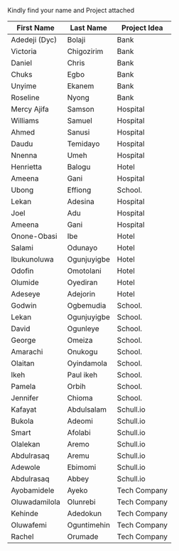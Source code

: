 Kindly find your name and Project attached

First Name|	Last Name  |	Project Idea
--- | --- | --- | 
Adedeji (Dyc)  | Bolaji|	Bank
Victoria |	Chigozirim  |	Bank
Daniel|	Chris|	Bank
Chuks|	Egbo|	Bank
Unyime	|Ekanem|	Bank
Roseline	|Nyong	|Bank
Mercy Ajifa|	Samson|	Hospital
Williams|	Samuel|	Hospital
Ahmed	|Sanusi	|Hospital
Daudu|	Temidayo|	Hospital
Nnenna	|Umeh	|Hospital
Henrietta|	Balogu|	Hotel
Ameena	|Gani	|Hospital
Ubong|	Effiong	|School.
Lekan	|Adesina|	Hospital
Joel|	Adu	|Hospital
Ameena|	Gani|	Hospital
Onone-Obasi	|Ibe	|Hotel
Salami|	Odunayo|	Hotel
Ibukunoluwa	|Ogunjuyigbe|	Hotel
Odofin	|Omotolani	|Hotel
Olumide	|Oyediran	|Hotel
Adeseye	|Adejorin	|Hotel
Godwin|	Ogbemudia	|School.
Lekan	|Ogunjuyigbe |School.
David	|Ogunleye	|School.
George|	Omeiza	|School.
Amarachi	|Onukogu	|School.
Olaitan|	Oyindamola|	School.
Ikeh	|Paul ikeh	|School.
Pamela|	Orbih	|School.
Jennifer|	Chioma|	School.
Kafayat	|Abdulsalam	|Schull.io
Bukola|	Adeomi|	Schull.io
Smart	|Afolabi|	Schull.io
Olalekan|	Aremo	|Schull.io
Abdulrasaq	|Aremu	|Schull.io
Adewole	|Ebimomi	|Schull.io
Abdulrasaq|	Abbey	|Schull.io
Ayobamidele	|Ayeko	|Tech Company
Oluwadamilola|	Olunrebi|	Tech Company
Kehinde	|Adedokun|	Tech Company
Oluwafemi	|Oguntimehin|	Tech Company
Rachel|	Orumade	|Tech Company